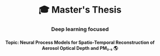 <h1 align="center">🎓 Master's Thesis</h1>

<h3 align = "center"> Deep learning focused <h3>


<h4 align="center"> Topic:  Neural Process Models for Spatio-Temporal Reconstruction of Aerosol Optical Depth and PM₂.₅ 🌎 </h4>

